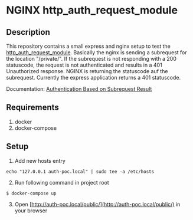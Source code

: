 # NGINX http_auth_request_module

## Description

This repository contains a small express and nginx setup to test the [http_auth_request_module](http://nginx.org/en/docs/http/ngx_http_auth_request_module.html).
Basically the nginx is sending a subrequest for the location "/private/". If the subrequest is not responding with a 200 statuscode,
the request is not authenticated and results in a 401 Unauthorized response. NGINX is returning the statuscode auf the subrequest.
Currently the express application returns a 401 statuscode.

Documentation:
[Authentication Based on Subrequest Result](https://docs.nginx.com/nginx/admin-guide/security-controls/configuring-subrequest-authentication/)

## Requirements

1. docker
2. docker-compose

## Setup

1. Add new hosts entry

```
echo "127.0.0.1 auth-poc.local" | sudo tee -a /etc/hosts
```

2. Run following command in project root

```
$ docker-compose up
```

3. Open [http://auth-poc.local/public/](http://auth-poc.local/public/) in your browser
